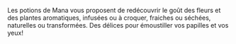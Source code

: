 Les potions de Mana vous proposent de redécouvrir le goût des fleurs et des plantes aromatiques, infusées ou à croquer, fraiches ou séchées, naturelles ou transformées. Des délices pour émoustiller vos papilles et vos yeux!
